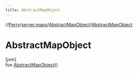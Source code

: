 ```yaml
---
title: AbstractMapObject
---
```

//[Perry](../../../index.html)/[server.maps](../index.html)/[AbstractMapObject](index.html)/[AbstractMapObject](-abstract-map-object.html)



# AbstractMapObject



[jvm]\
fun [AbstractMapObject](-abstract-map-object.html)()




